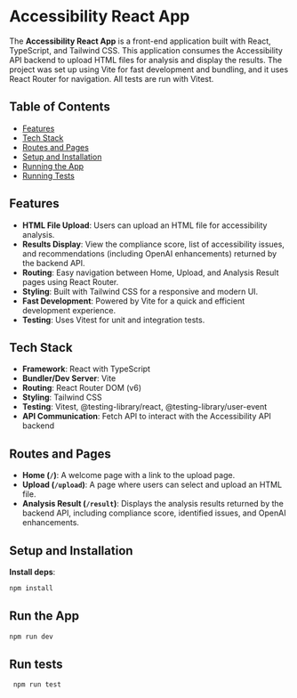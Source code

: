 # Accessibility React App

The **Accessibility React App** is a front-end application built with React, TypeScript, and Tailwind CSS. This application consumes the Accessibility API backend to upload HTML files for analysis and display the results. The project was set up using Vite for fast development and bundling, and it uses React Router for navigation. All tests are run with Vitest.

## Table of Contents

- [Features](#features)
- [Tech Stack](#tech-stack)
- [Routes and Pages](#routes-and-pages)
- [Setup and Installation](#setup-and-installation)
- [Running the App](#running-the-app)
- [Running Tests](#running-tests)

## Features

- **HTML File Upload**: Users can upload an HTML file for accessibility analysis.
- **Results Display**: View the compliance score, list of accessibility issues, and recommendations (including OpenAI enhancements) returned by the backend API.
- **Routing**: Easy navigation between Home, Upload, and Analysis Result pages using React Router.
- **Styling**: Built with Tailwind CSS for a responsive and modern UI.
- **Fast Development**: Powered by Vite for a quick and efficient development experience.
- **Testing**: Uses Vitest for unit and integration tests.

## Tech Stack

- **Framework**: React with TypeScript
- **Bundler/Dev Server**: Vite
- **Routing**: React Router DOM (v6)
- **Styling**: Tailwind CSS
- **Testing**: Vitest, @testing-library/react, @testing-library/user-event
- **API Communication**: Fetch API to interact with the Accessibility API backend


## Routes and Pages

- **Home (`/`)**: A welcome page with a link to the upload page.
- **Upload (`/upload`)**: A page where users can select and upload an HTML file.
- **Analysis Result (`/result`)**: Displays the analysis results returned by the backend API, including compliance score, identified issues, and OpenAI enhancements.

## Setup and Installation

**Install deps**:

   ```bash
  npm install
  ```
## Run the App
  ```bash
  npm run dev
  ```

## Run tests
 ```bash
  npm run test
  ```

